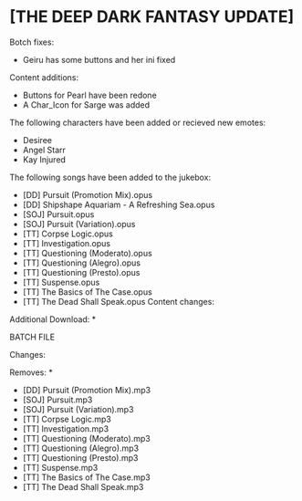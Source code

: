 # [THE DEEP DARK FANTASY UPDATE]

Botch fixes:
   * Geiru has some buttons and her ini fixed
  
Content additions:
   * Buttons for Pearl have been redone
   * A Char_Icon for Sarge was added
   

The following characters have been added or recieved new emotes:
   * Desiree
   * Angel Starr
   * Kay Injured

The following songs have been added to the jukebox:
   * [DD] Pursuit (Promotion Mix).opus
   * [DD] Shipshape Aquariam - A Refreshing Sea.opus
   * [SOJ] Pursuit.opus
   * [SOJ] Pursuit (Variation).opus
   * [TT] Corpse Logic.opus
   * [TT] Investigation.opus
   * [TT] Questioning (Moderato).opus
   * [TT] Questioning (Alegro).opus
   * [TT] Questioning (Presto).opus
   * [TT] Suspense.opus
   * [TT] The Basics of The Case.opus
   * [TT] The Dead Shall Speak.opus
Content changes:


Additional Download:
  * 
 
BATCH FILE

  
Changes:

Removes:
   * 
   * [DD] Pursuit (Promotion Mix).mp3
   * [SOJ] Pursuit.mp3
   * [SOJ] Pursuit (Variation).mp3
   * [TT] Corpse Logic.mp3
   * [TT] Investigation.mp3
   * [TT] Questioning (Moderato).mp3
   * [TT] Questioning (Alegro).mp3
   * [TT] Questioning (Presto).mp3
   * [TT] Suspense.mp3
   * [TT] The Basics of The Case.mp3
   * [TT] The Dead Shall Speak.mp3